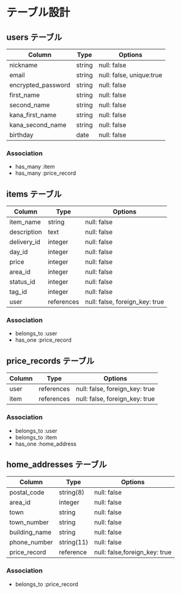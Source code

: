 # テーブル設計

## users テーブル

| Column             | Type    | Options                        |
| ------------------ | ------- | ------------------------------ |
| nickname           | string  | null: false                    |
| email              | string  | null: false, unique:true       |
| encrypted_password | string  | null: false                    |
| first_name         | string  | null: false                    |
| second_name        | string  | null: false                    |
| kana_first_name    | string  | null: false                    |
| kana_second_name   | string  | null: false                    |
| birthday           | date    | null: false                    |


### Association
- has_many :item
- has_many :price_record


## items テーブル

| Column          | Type       | Options                       |
| --------------- | ---------- | ----------------------------- |
| item_name       | string     | null: false                   |
| description     | text       | null: false                   |
| delivery_id     | integer    | null: false                   |
| day_id          | integer    | null: false                   |
| price           | integer    | null: false                   |
| area_id         | integer    | null: false                   |
| status_id       | integer    | null: false                   |
| tag_id          | integer    | null: false                   |
| user            | references | null: false, foreign_key: true|

### Association
- belongs_to :user
- has_one :price_record


## price_records テーブル

| Column        | Type       | Options                        |
| ------------- | ---------- | ------------------------------ |
| user          | references | null: false, foreign_key: true |
| item          | references | null: false, foreign_key: true |

### Association
- belongs_to :user
- belongs_to :item
- has_one :home_address


## home_addresses テーブル

| Column        | Type       | Options                       |
| ------------- | ---------- | ----------------------------- |
| postal_code   | string(8)  | null: false                   |
| area_id       | integer    | null: false                   |
| town          | string     | null: false                   |
| town_number   | string     | null: false                   |
| building_name | string     | null: false                   |
| phone_number  | string(11) | null: false                   |
| price_record  | reference  | null: false,foreign_key: true |

### Association
- belongs_to :price_record
